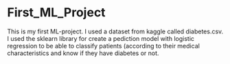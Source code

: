 # First_ML_Project
This is my first ML-project. I used a dataset from kaggle called diabetes.csv. I used the sklearn library for create a pediction model with logistic regression to be able to classify patients (according to their medical characteristics and know if they have diabetes or not.
